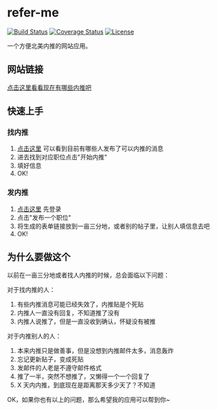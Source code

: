 # refer-me

[![Build Status](https://travis-ci.org/Haixiang6123/refer-me.svg?branch=dev)](https://travis-ci.org/Haixiang6123/refer-me)
[![Coverage Status](https://coveralls.io/repos/github/Haixiang6123/refer-me/badge.svg)](https://coveralls.io/github/Haixiang6123/refer-me)
[![License](https://img.shields.io/badge/License-Apache%202.0-blue.svg)](https://opensource.org/licenses/Apache-2.0)

一个方便北美内推的网站应用。

## 网站链接

[点击这里看看现在有哪些内推吧](https://haixiang6123.github.io/refer-me)

## 快速上手

### 找内推
1. [点击这里](https://haixiang6123.github.io/refer-me) 可以看到目前有哪些人发布了可以内推的消息
2. 进去找到对应职位点击"开始内推"
3. 填好信息
4. OK!

### 发内推
1. [点击这里](https://haixiang6123.github.io/refer-me) 先登录
2. 点击"发布一个职位"
3. 将生成的表单链接放到一亩三分地，或者别的帖子里，让别人填信息去吧
4. OK!

## 为什么要做这个
以前在一亩三分地或者找人内推的时候，总会面临以下问题：

对于找内推的人：
1. 有些内推消息可能已经失效了，内推贴是个死贴
2. 内推人一直没有回复，不知道推了没有
3. 内推人说推了，但是一直没收到确认，怀疑没有被推

对于内推别人的人：
1. 本来内推只是做善事，但是没想到内推邮件太多，消息轰炸
2. 忘记更新贴子，变成死贴
3. 发邮件的人老是不遵守邮件格式
4. 推了一半，突然不想推了，又懒得一个一个回复了
5. X 天内内推，到底现在是距离那天多少天了？不知道

OK，如果你也有以上的问题，那么希望我的应用可以帮到你~
